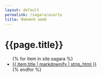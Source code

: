 ```yaml
---
layout: default
permalink: /sagara/avarta
title: विचारसागरे आवर्ताः
---
```

<div class="skt">

<h1>{{page.title}}</h1>

<ul>
{% for item in site.sagara %}
<li><a href="{{ item.url }}">{{ item.title | markdownify | strip_html }}</a></li>
{% endfor %}
</ul>

</div>

